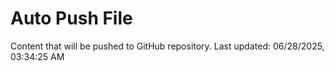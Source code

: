 # Auto Push File

Content that will be pushed to GitHub repository.
Last updated: 06/28/2025, 03:34:25 AM